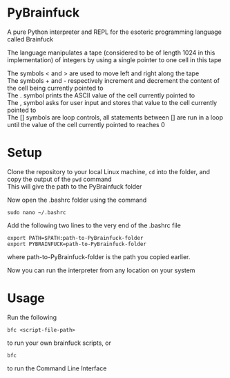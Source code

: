 # PyBrainfuck
A pure Python interpreter and REPL for the esoteric programming language called Brainfuck

The language manipulates a tape (considered to be of length 1024 in this implementation) of integers by using a single pointer 
to one cell in this tape

The symbols < and > are used to move left and right along the tape <br>
The symbols + and - respectively increment and decrement the content of the cell being currently pointed to <br>
The . symbol prints the ASCII value of the cell currently pointed to <br>
The , symbol asks for user input and stores that value to the cell currently pointed to <br>
The [] symbols are loop controls, all statements between [] are run in a loop until the value of the cell currently pointed to reaches 0

# Setup

Clone the repository to your local Linux machine, ```cd``` into the folder, and copy the output of the ```pwd``` command <br>
This will give the path to the PyBrainfuck folder

Now open the .bashrc folder using the command 

```
sudo nano ~/.bashrc
```
Add the following two lines to the very end of the .bashrc file

```
export PATH=$PATH:path-to-PyBrainfuck-folder
export PYBRAINFUCK=path-to-PyBrainfuck-folder
```

where path-to-PyBrainfuck-folder is the path you copied earlier. 

Now you can run the interpreter from any location on your system

# Usage

Run the following
```
bfc <script-file-path>
```
to run your own brainfuck scripts, or 
```
bfc
```
to run the Command Line Interface
